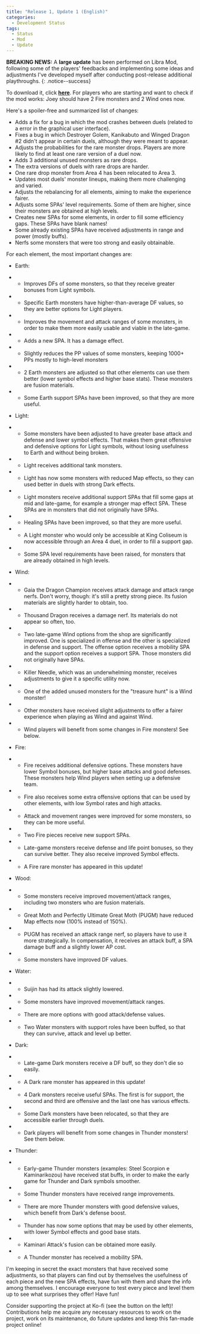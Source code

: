 ```yaml
---
title: "Release 1, Update 1 (English)"
categories:
  - Development Status
tags:
  - Status
  - Mod
  - Update
---
```


**BREAKING NEWS:** A **large update** has been performed on Libra Mod, following some of the players' feedbacks and implementing some ideas and adjustments I've developed myself after conducting post-release additional playthroughs.
{: .notice--success}

To download it, click <a href="../../assets/Releases/Libra Mod - v0.8.2.zip">**here**</a>. For players who are starting and want to check if the mod works: Joey should have 2 Fire monsters and 2 Wind ones now.

Here's a spoiler-free and summarized list of changes:

- Adds a fix for a bug in which the mod crashes between duels (related to a error in the graphical user interface).
- Fixes a bug in which Destroyer Golem, Kanikabuto and Winged Dragon #2 didn't appear in certain duels, although they were meant to appear.
- Adjusts the probabilities for the rare monster drops. Players are more likely to find at least one rare version of a duel now.
- Adds 3 additional unused monsters as rare drops.
- The extra versions of duels with rare drops are harder.
- One rare drop monster from Area 4 has been relocated to Area 3.
- Updates most duels' monster lineups, making them more challenging and varied.
- Adjusts the rebalancing for all elements, aiming to make the experience fairer.
- Adjusts some SPAs' level requirements. Some of them are higher, since their monsters are obtained at high levels.
- Creates new SPAs for some elements, in order to fill some efficiency gaps. These SPAs have blank names!
- Some already existing SPAs have received adjustments in range and power (mostly buffs).
- Nerfs some monsters that were too strong and easily obtainable.

For each element, the most important changes are:
- Earth:
- - Improves DFs of some monsters, so that they receive greater bonuses from Light symbols.
- - Specific Earth monsters have higher-than-average DF values, so they are better options for Light players.
- - Improves the movement and attack ranges of some monsters, in order to make them more easily usable and viable in the late-game.
- - Adds a new SPA. It has a damage effect.
- - Slightly reduces the PP values of some monsters, keeping 1000+ PPs mostly to high-level monsters
- - 2 Earth monsters are adjusted so that other elements can use them better (lower symbol effects and higher base stats). These monsters are fusion materials.
- - Some Earth support SPAs have been improved, so that they are more useful.

- Light:
- - Some monsters have been adjusted to have greater base attack and defense and lower symbol effects. That makes them great offensive and defensive options for Light symbols, without losing usefulness to Earth and without being broken.
- - Light receives additional tank monsters.
- - Light has now some monsters with reduced Map effects, so they can used better in duels with strong Dark effects.
- - Light monsters receive additional support SPAs that fill some gaps at mid and late-game, for example a stronger map effect SPA. These SPAs are in monsters that did not originally have SPAs.
- - Healing SPAs have been improved, so that they are more useful.
- - A Light monster who would only be accessible at King Coliseum is now accessible through an Area 4 duel, in order to fill a support gap.
- - Some SPA level requirements have been raised, for monsters that are already obtained in high levels.

- Wind:
- - Gaia the Dragon Champion receives attack damage and attack range nerfs. Don't worry, though: it's still a pretty strong piece. Its fusion materials are slightly harder to obtain, too.
- - Thousand Dragon receives a damage nerf. Its materials do not appear so often, too.
- - Two late-game Wind options from the shop are significantly improved. One is specialized in offense and the other is specialized in defense and support. The offense option receives a mobility SPA and the support option receives a support SPA. Those monsters did not originally have SPAs.
- - Killer Needle, which was an underwhelming monster, receives adjustments to give it a specific utility now.
- - One of the added unused monsters for the "treasure hunt" is a Wind monster!
- - Other monsters have received slight adjustments to offer a fairer experience when playing as Wind and against Wind.
- - Wind players will benefit from some changes in Fire monsters! See below.

- Fire:
- - Fire receives additional defensive options. These monsters have lower Symbol bonuses, but higher base attacks and good defenses. These monsters help Wind players when setting up a defensive team.
- - Fire also receives some extra offensive options that can be used by other elements, with low Symbol rates and high attacks.
- - Attack and movement ranges were improved for some monsters, so they can be more useful.
- - Two Fire pieces receive new support SPAs.
- - Late-game monsters receive defense and life point bonuses, so they can survive better. They also receive improved Symbol effects.
- - A Fire rare monster has appeared in this update!

- Wood:
- - Some monsters receive improved movement/attack ranges, including two monsters who are fusion materials.
- - Great Moth and Perfectly Ultimate Great Moth (PUGM) have reduced Map effects now (100% instead of 150%).
- - PUGM has received an attack range nerf, so players have to use it more strategically. In compensation, it receives an attack buff, a SPA damage buff and a slightly lower AP cost.
- - Some monsters have improved DF values.

- Water:
- - Suijin has had its attack slightly lowered.
- - Some monsters have improved movement/attack ranges.
- - There are more options with good attack/defense values.
- - Two Water monsters with support roles have been buffed, so that they can survive, attack and level up better.

- Dark:
- - Late-game Dark monsters receive a DF buff, so they don't die so easily.
- - A Dark rare monster has appeared in this update!
- - 4 Dark monsters receive useful SPAs. The first is for support, the second and third are offensive and the last one has various effects.
- - Some Dark monsters have been relocated, so that they are accessible earlier through duels.
- - Dark players will benefit from some changes in Thunder monsters! See them below.

- Thunder:
- - Early-game Thunder monsters (examples: Steel Scorpion e Kaminarikozou) have received stat buffs, in order to make the early game for Thunder and Dark symbols smoother.
- - Some Thunder monsters have received range improvements.
- - There are more Thunder monsters with good defensive values, which benefit from Dark's defense boost.
- - Thunder has now some options that may be used by other elements, with lower Symbol effects and good base stats.
- - Kaminari Attack's fusion can be obtained more easily.
- - A Thunder monster has received a mobility SPA. 

I'm keeping in secret the exact monsters that have received some adjustments, so that players can find out by themselves the usefulness of each piece and the new SPA effects, have fun with them and share the info among themselves.
I encourage everyone to test every piece and level them up to see what surprises they offer! Have fun!

Consider supporting the project at Ko-fi (see the button on the left)! Contributions help me acquire any necessary resources to work on the project, work on its maintenance, do future updates and keep this fan-made project online!

<script type='text/javascript' src='https://storage.ko-fi.com/cdn/widget/Widget_2.js'></script><script type='text/javascript'>kofiwidget2.init('Support Me on Ko-fi', '#000000', 'J3J146LLW');kofiwidget2.draw();</sc

